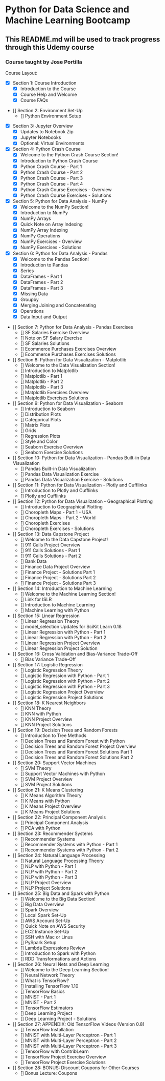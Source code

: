 # Python for Data Science and Machine Learning Bootcamp
## This README.md will be used to track progress through this Udemy course
### Course taught by Jose Portilla

Course Layout:

- [x] Section 1: Course Introduction
	- [x] Introduction to the Course
	- [x] Course Help and Welcome
	- [x] Course FAQs
- [] Section 2: Environment Set-Up
	- [] Python Environment Setup
- [x] Section 3: Jupyter Overview
	- [x] Updates to Notebook Zip
	- [x] Jupyter Notebooks
	- [x] Optional: Virtual Environments
- [x] Section 4: Python Crash Course
	- [x] Welcome to the Python Crash Course Section!
	- [x] Introduction to Python Crash Course
	- [x] Python Crash Course - Part 1
	- [x] Python Crash Course - Part 2
	- [x] Python Crash Course - Part 3
	- [x] Python Crash Course - Part 4
	- [x] Python Crash Course Exercises - Overview
	- [x] Python Crash Course Exercises - Solutions
- [x] Section 5: Python for Data Analysis - NumPy
	- [x] Welcome to the NumPy Section!
	- [x] Introduction to NumPy
	- [x] NumPy Arrays
	- [x] Quick Note on Array Indexing
	- [x] NumPy Array Indexing
	- [x] NumPy Operations
	- [x] NumPy Exercises - Overview
	- [x] NumPy Exercises - Solutions
- [x] Section 6: Python for Data Analysis - Pandas
	- [x] Welcome to the Pandas Section!
	- [x] Introduction to Pandas
	- [x] Series
	- [x] DataFrames - Part 1
	- [x] DataFrames - Part 2
	- [x] DataFrames - Part 3
	- [x] Missing Data
	- [x] Groupby
	- [x] Merging Joining and Concatenating
	- [x] Operations
	- [x] Data Input and Output
- [] Section 7: Python for Data Analysis - Pandas Exercises
	- [] SF Salaries Exercise Overview
	- [] Note on SF Salary Exercise
	- [] SF Salaries Solutions
	- [] Ecommerce Purchases Exercises Overview
	- [] Ecommerce Purchases Exercises Solutions
- [] Section 8: Python for Data Visualization - Matplotlib
	- [] Welcome to the Data Visualization Section!
	- [] Introduction to Matplotlib
	- [] Matplotlib - Part 1
	- [] Matplotlib - Part 2
	- [] Matplotlib - Part 3
	- [] Matplotlib Exercises Overview
	- [] Matplotlib Exercises Solutions
- [] Section 9: Python for Data Visualization - Seaborn
	- [] Introduction to Seaborn
	- [] Distribution Plots
	- [] Categorical Plots
	- [] Matrix Plots
	- [] Grids
	- [] Regression Plots
	- [] Style and Color
	- [] Seaborn Exercise Overview
	- [] Seaborn Exercise Solutions
- [] Section 10: Python for Data Visualization - Pandas Built-in Data Visualization
	- [] Pandas Built-in Data Visualization
	- [] Pandas Data Visualization Exercise
	- [] Pandas Data Visualization Exercise - Solutions
- [] Section 11: Python for Data Visualization - Plotly and Cufflinks
	- [] Introduction to Plotly and Cufflinks
	- [] Plotly and Cufflinks
- [] Section 12: Python for Data Visualization - Geographical Plotting
	- [] Introduction to Geographical Plotting
	- [] Choropleth Maps - Part 1 - USA
	- [] Choropleth Maps - Part 2 - World
	- [] Choropleth Exercises
	- [] Choropleth Exercises - Solutions
- [] Section 13: Data Capstone Project
	- [] Welcome to the Data Capstone Project!
	- [] 911 Calls Project Overview
	- [] 911 Calls Solutions - Part 1
	- [] 911 Calls Solutions - Part 2
	- [] Bank Data
	- [] Finance Data Project Overview
	- [] Finance Project - Solutions Part 1
	- [] Finance Project - Solutions Part 2
	- [] Finance Project - Solutions Part 3
- []  Section 14: Introduction to Machine Learning
	- [] Welcome to the Machine Learning Section!
	- [] Link for ISLR
	- [] Introduction to Machine Learning
	- [] Machine Learning with Python
- [] Section 15: Linear Regression
	- [] Linear Regression Theory
	- [] model_selection Updates for SciKit Learn 0.18
	- [] Linear Regression with Python - Part 1
	- [] Linear Regression with Python - Part 2
	- [] Linear Regression Project Overview
	- [] Linear Regression Project Solution
- [] Section 16: Cross Validation and Bias-Variance Trade-Off
	- [] Bias Variance Trade-Off
- [] Section 17: Logistic Regression
	- [] Logistic Regression Theory
	- [] Logistic Regression with Python - Part 1
	- [] Logistic Regression with Python - Part 2
	- [] Logistic Regression with Python - Part 3
	- [] Logistic Regression Project Overview
	- [] Logistic Regression Project Solutions
- [] Section 18: K Nearest Neighbors
	- [] KNN Theory
	- [] KNN with Python
	- [] KNN Project Overview
	- [] KNN Project Solutions
- [] Section 19: Decision Trees and Random Forests
	- [] Introduction to Tree Methods
	- [] Decision Trees and Random Forest with Python
	- [] Decision Trees and Random Forest Project Overview
	- [] Decision Trees and Random Forest Solutions Part 1
	- [] Decision Trees and Random Forest Solutions Part 2
- [] Section 20: Support Vector Machines
	- [] SVM Theory
	- [] Support Vector Machines with Python
	- [] SVM Project Overview
	- [] SVM Project Solutions
- [] Section 21: K Means Clustering
	- [] K Means Algorithm Theory
	- [] K Means with Python
	- [] K Means Project Overview
	- [] K Means Project Solutions
- [] Section 22: Principal Component Analysis
	- [] Principal Component Analysis
	- [] PCA with Python
- [] Section 23: Recommender Systems
	- [] Recommender Systems
	- [] Recommender Systems with Python - Part 1
	- [] Recommender Systems with Python - Part 2
- [] Section 24: Natural Language Processing
	- [] Natural Language Processing Theory
	- [] NLP with Python - Part 1
	- [] NLP with Python - Part 2
	- [] NLP with Python - Part 3
	- [] NLP Project Overview
	- [] NLP Project Solutions
- [] Section 25: Big Data and Spark with Python
	- [] Welcome to the Big Data Section!
	- [] Big Data Overview
	- [] Spark Overview
	- [] Local Spark Set-Up
	- [] AWS Account Set-Up
	- [] Quick Note on AWS Security
	- [] EC2 Instance Set-Up
	- [] SSH with Mac or Linus
	- [] PySpark Setup
	- [] Lambda Expressions Review
	- [] Introduction to Spark with Python
	- [] RDD Transformations and Actions
- [] Section 26: Neural Nets and Deep Learning
	- [] Welcome to the Deep Learning Section!
	- [] Neural Network Theory
	- [] What is TensorFlow?
	- [] Installing TensorFlow 1.10
	- [] TensorFlow Basics
	- [] MNIST - Part 1
	- [] MNIST - Part 2
	- [] TensorFlow Estimators
	- [] Deep Learning Project
	- [] Deep Learning Project - Solutions
- [] Section 27: APPENDIX: Old TensorFlow Videos (Version 0.8)
	- [] TensorFlow Installation
	- [] MNIST with Multi-Layer Perceptron - Part 1
	- [] MNIST with Multi-Layer Perceptron - Part 2
	- [] MNIST with Multi-Layer Perceptron - Part 3
	- [] TensorFlow with ContribLearn
	- [] TensorFlow Project Exercise Overview
	- [] TensorFlow Project Exercise Solutions
- [] Section 28: BONUS: Discount Coupons for Other Courses
	- [] Bonus Lecture: Coupons